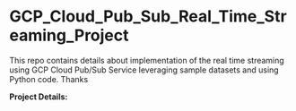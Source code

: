 # GCP_Cloud_Pub_Sub_Real_Time_Streaming_Project
This repo contains details about implementation of the real time streaming using GCP Cloud Pub/Sub Service leveraging sample datasets and using Python code. Thanks

**Project Details:**

